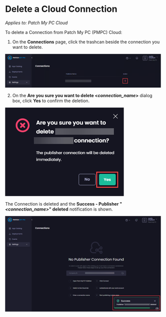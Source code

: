 # Delete a Cloud Connection

_Applies to: Patch My PC Cloud_

To delete a Connection from Patch My PC (PMPC) Cloud:

1. On the **Connections** page, click the trashcan beside the connection you want to delete.

![Clicking the trashcan beside the connection you want to delete](/_images/image-(2599).png "Clicking the trashcan beside the connection you want to delete")

2. On the **Are you sure you want to delete <**_**connection\_name**_**>** dialog box, click **Yes** to confirm the deletion.

![](/_images/image-(1711).png "")

The Connection is deleted and the **Success - Publisher "**_**\<connection\_name>**_**" deleted** notification is shown.

![](/_images/image-(98).png "")
